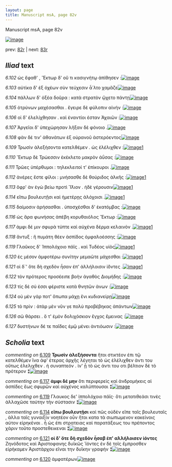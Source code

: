 ```yaml
---
layout: page
title: Manuscript msA, page 82v
---
```


Manuscript msA, page 82v

[![image](http://www.homermultitext.org/iipsrv?OBJ=IIP,1.0&FIF=/project/homer/pyramidal/deepzoom/hmt/vaimg/2017a/VA082VN_0585.tif&WID=100&CVT=JPEG)](http://www.homermultitext.org/ict2/?urn=urn:cite2:hmt:vaimg.2017a:VA082VN_0585)

prev:  [82r](../82r) | next:  [83r](../83r)

## *Iliad* text

*6.102* <a id="6.102"/> ὡς ἔφαθ' , Ἕκτωρ δ' οὔ τι κασιγνήτῳ ἀπίθησεν :[![image](http://www.homermultitext.org/iipsrv?OBJ=IIP,1.0&FIF=/project/homer/pyramidal/deepzoom/hmt/vaimg/2017a/VA082VN_0585.tif&RGN=0.418,0.2096,0.455,0.0301&WID=1000&CVT=JPEG)](http://www.homermultitext.org/ict2/?urn=urn:cite2:hmt:vaimg.2017a:VA082VN_0585@0.418,0.2096,0.455,0.0301)

*6.103* <a id="6.103"/> αὐτίκα δ' ἐξ ὀχέων σὺν τεύχεσιν ἆ΄λτο χαμᾶζε[![image](http://www.homermultitext.org/iipsrv?OBJ=IIP,1.0&FIF=/project/homer/pyramidal/deepzoom/hmt/vaimg/2017a/VA082VN_0585.tif&RGN=0.414,0.2314,0.455,0.0301&WID=1000&CVT=JPEG)](http://www.homermultitext.org/ict2/?urn=urn:cite2:hmt:vaimg.2017a:VA082VN_0585@0.414,0.2314,0.455,0.0301)

*6.104* <a id="6.104"/> πάλλων δ' ὀξέα δοῦρα : κατὰ στρατὸν ᾤχετο πάντῃ[![image](http://www.homermultitext.org/iipsrv?OBJ=IIP,1.0&FIF=/project/homer/pyramidal/deepzoom/hmt/vaimg/2017a/VA082VN_0585.tif&RGN=0.424,0.2509,0.455,0.0301&WID=1000&CVT=JPEG)](http://www.homermultitext.org/ict2/?urn=urn:cite2:hmt:vaimg.2017a:VA082VN_0585@0.424,0.2509,0.455,0.0301)

*6.105* <a id="6.105"/> ὀτρύνων μαχέσασθαι . ἔγειρε δὲ φύλοπιν αἰνήν :[![image](http://www.homermultitext.org/iipsrv?OBJ=IIP,1.0&FIF=/project/homer/pyramidal/deepzoom/hmt/vaimg/2017a/VA082VN_0585.tif&RGN=0.422,0.2712,0.455,0.0301&WID=1000&CVT=JPEG)](http://www.homermultitext.org/ict2/?urn=urn:cite2:hmt:vaimg.2017a:VA082VN_0585@0.422,0.2712,0.455,0.0301)

*6.106* <a id="6.106"/> οἱ δ' ἐλελίχθησαν . καὶ ἐναντίοι έσταν Ἀχαιῶν :[![image](http://www.homermultitext.org/iipsrv?OBJ=IIP,1.0&FIF=/project/homer/pyramidal/deepzoom/hmt/vaimg/2017a/VA082VN_0585.tif&RGN=0.422,0.29,0.455,0.0301&WID=1000&CVT=JPEG)](http://www.homermultitext.org/ict2/?urn=urn:cite2:hmt:vaimg.2017a:VA082VN_0585@0.422,0.29,0.455,0.0301)

*6.107* <a id="6.107"/> Ἀργεῖοι δ' ὑπεχώρησαν λῆξαν δὲ φόνοιο .[![image](http://www.homermultitext.org/iipsrv?OBJ=IIP,1.0&FIF=/project/homer/pyramidal/deepzoom/hmt/vaimg/2017a/VA082VN_0585.tif&RGN=0.423,0.308,0.455,0.0301&WID=1000&CVT=JPEG)](http://www.homermultitext.org/ict2/?urn=urn:cite2:hmt:vaimg.2017a:VA082VN_0585@0.423,0.308,0.455,0.0301)

*6.108* <a id="6.108"/> φὰν δέ τιν' ἀθανάτων ἐξ οὐρανοῦ ἀστερόεντος[![image](http://www.homermultitext.org/iipsrv?OBJ=IIP,1.0&FIF=/project/homer/pyramidal/deepzoom/hmt/vaimg/2017a/VA082VN_0585.tif&RGN=0.423,0.3253,0.455,0.0301&WID=1000&CVT=JPEG)](http://www.homermultitext.org/ict2/?urn=urn:cite2:hmt:vaimg.2017a:VA082VN_0585@0.423,0.3253,0.455,0.0301)

*6.109* <a id="6.109"/> Τρωσὶν ἀλεξήσοντα κατελθέμεν . ὡς ἐλέλιχθεν :[![image](http://www.homermultitext.org/iipsrv?OBJ=IIP,1.0&FIF=/project/homer/pyramidal/deepzoom/hmt/vaimg/2017a/VA082VN_0585.tif&RGN=0.427,0.3464,0.455,0.0301&WID=1000&CVT=JPEG)](http://www.homermultitext.org/ict2/?urn=urn:cite2:hmt:vaimg.2017a:VA082VN_0585@0.427,0.3464,0.455,0.0301)[1](#msA_6.30)

*6.110* <a id="6.110"/> Ἕκτωρ δὲ Τρώεσσιν ἐκέκλετο μακρὸν ἀΰσας :[![image](http://www.homermultitext.org/iipsrv?OBJ=IIP,1.0&FIF=/project/homer/pyramidal/deepzoom/hmt/vaimg/2017a/VA082VN_0585.tif&RGN=0.43,0.3629,0.455,0.0301&WID=1000&CVT=JPEG)](http://www.homermultitext.org/ict2/?urn=urn:cite2:hmt:vaimg.2017a:VA082VN_0585@0.43,0.3629,0.455,0.0301)

*6.111* <a id="6.111"/> Τρῶες ὑπέρθυμοι : τηλεκλειτοί τ' ἐπίκουροι .[![image](http://www.homermultitext.org/iipsrv?OBJ=IIP,1.0&FIF=/project/homer/pyramidal/deepzoom/hmt/vaimg/2017a/VA082VN_0585.tif&RGN=0.43,0.3809,0.455,0.0301&WID=1000&CVT=JPEG)](http://www.homermultitext.org/ict2/?urn=urn:cite2:hmt:vaimg.2017a:VA082VN_0585@0.43,0.3809,0.455,0.0301)

*6.112* <a id="6.112"/> ἀνέρες ἔστε φίλοι : μνήσασθε δὲ θούριδος ἀλκῆς :[![image](http://www.homermultitext.org/iipsrv?OBJ=IIP,1.0&FIF=/project/homer/pyramidal/deepzoom/hmt/vaimg/2017a/VA082VN_0585.tif&RGN=0.429,0.3997,0.455,0.0301&WID=1000&CVT=JPEG)](http://www.homermultitext.org/ict2/?urn=urn:cite2:hmt:vaimg.2017a:VA082VN_0585@0.429,0.3997,0.455,0.0301)[1](#msA_6.31)

*6.113* <a id="6.113"/> ὄφρ' ὰν ἐγὼ βείω προτὶ Ἴ̈λιον . ἠδὲ γέρουσιν[![image](http://www.homermultitext.org/iipsrv?OBJ=IIP,1.0&FIF=/project/homer/pyramidal/deepzoom/hmt/vaimg/2017a/VA082VN_0585.tif&RGN=0.423,0.4185,0.455,0.0301&WID=1000&CVT=JPEG)](http://www.homermultitext.org/ict2/?urn=urn:cite2:hmt:vaimg.2017a:VA082VN_0585@0.423,0.4185,0.455,0.0301)[1](#msAim_6.223)

*6.114* <a id="6.114"/> εἴπω βουλευτῇσι καὶ ἡμετέρῃς ἀλόχοισι .[![image](http://www.homermultitext.org/iipsrv?OBJ=IIP,1.0&FIF=/project/homer/pyramidal/deepzoom/hmt/vaimg/2017a/VA082VN_0585.tif&RGN=0.423,0.4358,0.455,0.0301&WID=1000&CVT=JPEG)](http://www.homermultitext.org/ict2/?urn=urn:cite2:hmt:vaimg.2017a:VA082VN_0585@0.423,0.4358,0.455,0.0301)[1](#msA_6.34)

*6.115* <a id="6.115"/> δαίμοσιν ἀρήσασθαι . ὑποσχέσθαι δ' ἑκατόμβας :[![image](http://www.homermultitext.org/iipsrv?OBJ=IIP,1.0&FIF=/project/homer/pyramidal/deepzoom/hmt/vaimg/2017a/VA082VN_0585.tif&RGN=0.429,0.456,0.455,0.0301&WID=1000&CVT=JPEG)](http://www.homermultitext.org/ict2/?urn=urn:cite2:hmt:vaimg.2017a:VA082VN_0585@0.429,0.456,0.455,0.0301)

*6.116* <a id="6.116"/> ὡς ἄρα φωνήσας ἀπέβη κορυθαιόλος Ἕκτωρ :[![image](http://www.homermultitext.org/iipsrv?OBJ=IIP,1.0&FIF=/project/homer/pyramidal/deepzoom/hmt/vaimg/2017a/VA082VN_0585.tif&RGN=0.43,0.4726,0.455,0.0301&WID=1000&CVT=JPEG)](http://www.homermultitext.org/ict2/?urn=urn:cite2:hmt:vaimg.2017a:VA082VN_0585@0.43,0.4726,0.455,0.0301)

*6.117* <a id="6.117"/> ἀμφι δέ μιν σφυρὰ τύπτε καὶ αὐχένα δέρμα κελαινὸν .[![image](http://www.homermultitext.org/iipsrv?OBJ=IIP,1.0&FIF=/project/homer/pyramidal/deepzoom/hmt/vaimg/2017a/VA082VN_0585.tif&RGN=0.428,0.4921,0.473,0.0301&WID=1000&CVT=JPEG)](http://www.homermultitext.org/ict2/?urn=urn:cite2:hmt:vaimg.2017a:VA082VN_0585@0.428,0.4921,0.473,0.0301)[1](#msA_6.32)

*6.118* <a id="6.118"/> ἄντυξ : ἣ πυμάτη θέεν ἀσπίδος ὀμφαλοέσσης :[![image](http://www.homermultitext.org/iipsrv?OBJ=IIP,1.0&FIF=/project/homer/pyramidal/deepzoom/hmt/vaimg/2017a/VA082VN_0585.tif&RGN=0.425,0.5116,0.473,0.0301&WID=1000&CVT=JPEG)](http://www.homermultitext.org/ict2/?urn=urn:cite2:hmt:vaimg.2017a:VA082VN_0585@0.425,0.5116,0.473,0.0301)

*6.119* <a id="6.119"/> Γλαῦκος δ' Ἱππολόχοιο πάϊς . καὶ Τυδέος υἱὸς[![image](http://www.homermultitext.org/iipsrv?OBJ=IIP,1.0&FIF=/project/homer/pyramidal/deepzoom/hmt/vaimg/2017a/VA082VN_0585.tif&RGN=0.427,0.5297,0.473,0.0301&WID=1000&CVT=JPEG)](http://www.homermultitext.org/ict2/?urn=urn:cite2:hmt:vaimg.2017a:VA082VN_0585@0.427,0.5297,0.473,0.0301)[1](#msA_6.33)

*6.120* <a id="6.120"/> ἐς μέσον ἀμφοτέρω συνίτην μεμαῶτε μάχεσθαι :[![image](http://www.homermultitext.org/iipsrv?OBJ=IIP,1.0&FIF=/project/homer/pyramidal/deepzoom/hmt/vaimg/2017a/VA082VN_0585.tif&RGN=0.427,0.5455,0.473,0.0301&WID=1000&CVT=JPEG)](http://www.homermultitext.org/ict2/?urn=urn:cite2:hmt:vaimg.2017a:VA082VN_0585@0.427,0.5455,0.473,0.0301)[1](#msAext_6.294)

*6.121* <a id="6.121"/> οἱ δ`' ὅτε δὴ σχεδὸν ἦσαν ἐπ' ἀλλήλοισιν ἰ̈όντες .[![image](http://www.homermultitext.org/iipsrv?OBJ=IIP,1.0&FIF=/project/homer/pyramidal/deepzoom/hmt/vaimg/2017a/VA082VN_0585.tif&RGN=0.427,0.5657,0.473,0.0301&WID=1000&CVT=JPEG)](http://www.homermultitext.org/ict2/?urn=urn:cite2:hmt:vaimg.2017a:VA082VN_0585@0.427,0.5657,0.473,0.0301)[1](#msA_6.35)

*6.122* <a id="6.122"/> τὸν πρότερος προσέειπε βοὴν ἀγαθὸς Διομήδης :[![image](http://www.homermultitext.org/iipsrv?OBJ=IIP,1.0&FIF=/project/homer/pyramidal/deepzoom/hmt/vaimg/2017a/VA082VN_0585.tif&RGN=0.426,0.5838,0.473,0.0301&WID=1000&CVT=JPEG)](http://www.homermultitext.org/ict2/?urn=urn:cite2:hmt:vaimg.2017a:VA082VN_0585@0.426,0.5838,0.473,0.0301)

*6.123* <a id="6.123"/> τίς δὲ σύ ἐσσι φέριστε κατὰ θνητῶν ἀνων :[![image](http://www.homermultitext.org/iipsrv?OBJ=IIP,1.0&FIF=/project/homer/pyramidal/deepzoom/hmt/vaimg/2017a/VA082VN_0585.tif&RGN=0.424,0.6041,0.473,0.0263&WID=1000&CVT=JPEG)](http://www.homermultitext.org/ict2/?urn=urn:cite2:hmt:vaimg.2017a:VA082VN_0585@0.424,0.6041,0.473,0.0263)

*6.124* <a id="6.124"/> οὐ μὲν γάρ ποτ' ὄπωπα μάχῃ ἔνι κυδιανείρῃ[![image](http://www.homermultitext.org/iipsrv?OBJ=IIP,1.0&FIF=/project/homer/pyramidal/deepzoom/hmt/vaimg/2017a/VA082VN_0585.tif&RGN=0.423,0.6228,0.473,0.0263&WID=1000&CVT=JPEG)](http://www.homermultitext.org/ict2/?urn=urn:cite2:hmt:vaimg.2017a:VA082VN_0585@0.423,0.6228,0.473,0.0263)

*6.125* <a id="6.125"/> τὸ πρὶν : ἀτὰρ μὲν νῦν γε πολὺ προβέβηκας ἁπάντων[![image](http://www.homermultitext.org/iipsrv?OBJ=IIP,1.0&FIF=/project/homer/pyramidal/deepzoom/hmt/vaimg/2017a/VA082VN_0585.tif&RGN=0.426,0.6416,0.473,0.0263&WID=1000&CVT=JPEG)](http://www.homermultitext.org/ict2/?urn=urn:cite2:hmt:vaimg.2017a:VA082VN_0585@0.426,0.6416,0.473,0.0263)

*6.126* <a id="6.126"/> σῶ θάρσει . ὅ τ' ἐμὸν δολιχόσκιον ἔγχος ἔμεινας :[![image](http://www.homermultitext.org/iipsrv?OBJ=IIP,1.0&FIF=/project/homer/pyramidal/deepzoom/hmt/vaimg/2017a/VA082VN_0585.tif&RGN=0.427,0.6612,0.473,0.0263&WID=1000&CVT=JPEG)](http://www.homermultitext.org/ict2/?urn=urn:cite2:hmt:vaimg.2017a:VA082VN_0585@0.427,0.6612,0.473,0.0263)

*6.127* <a id="6.127"/> δυστήνων δέ τε παῖδες ἐμῷ μένει ἀντιόωσιν :[![image](http://www.homermultitext.org/iipsrv?OBJ=IIP,1.0&FIF=/project/homer/pyramidal/deepzoom/hmt/vaimg/2017a/VA082VN_0585.tif&RGN=0.426,0.6822,0.473,0.0263&WID=1000&CVT=JPEG)](http://www.homermultitext.org/ict2/?urn=urn:cite2:hmt:vaimg.2017a:VA082VN_0585@0.426,0.6822,0.473,0.0263)

## *Scholia* text

*commenting on* [6.109](#6.109)  <a id="msA_6.30"/> **Τρωσὶν ἀλεξήσοντα** ἤτοι στικτέον ἐπι τῷ κατελθέμεν ἵνα ἀφ' ἑτερας ἀρχῆς λέγηται τὸ ὡς ἐλέλιχθεν ἀντι του οὕτως ἐλελιχθεν . ἠ συναπτεόν . ἱν' ᾖ τὸ ώς ἀντι του οτι βέλτιον δὲ τὸ πρότερον ⁑[![image](http://www.homermultitext.org/iipsrv?OBJ=IIP,1.0&FIF=/project/homer/pyramidal/deepzoom/hmt/vaimg/2017a/VA082VN_0585.tif&RGN=0.15272660,0.35172891,0.23249816,0.06749654&WID=1000&CVT=JPEG)](http://www.homermultitext.org/ict2/?urn=urn:cite2:hmt:vaimg.2017a:VA082VN_0585@0.15272660,0.35172891,0.23249816,0.06749654)

*commenting on* [6.117](#6.117)  <a id="msA_6.32"/> **ἀμφι δέ μην** ὅτι περιφερεὶς καὶ ἀνδρομήκεις αἱ ἀσπίδες ἕως σφυρῶν καὶ αὐχένος καλύπτουσαι ⁑[![image](http://www.homermultitext.org/iipsrv?OBJ=IIP,1.0&FIF=/project/homer/pyramidal/deepzoom/hmt/vaimg/2017a/VA082VN_0585.tif&RGN=0.15383198,0.43582296,0.24318349,0.04094053&WID=1000&CVT=JPEG)](http://www.homermultitext.org/ict2/?urn=urn:cite2:hmt:vaimg.2017a:VA082VN_0585@0.15383198,0.43582296,0.24318349,0.04094053)

*commenting on* [6.119](#6.119)  <a id="msA_6.33.comment"/> Γλαυκος δε' ἱππολόχοιο πάϊς· ὅτι μετατιθεάσι τινὲς ἀλλαχῶσε ταύτην τὴν σύστασιν ⁑[![image](http://www.homermultitext.org/iipsrv?OBJ=IIP,1.0&FIF=/project/homer/pyramidal/deepzoom/hmt/vaimg/2017a/VA082VN_0585.tif&RGN=0.16083272,0.46237898,0.21260133,0.03734440&WID=1000&CVT=JPEG)](http://www.homermultitext.org/ict2/?urn=urn:cite2:hmt:vaimg.2017a:VA082VN_0585@0.16083272,0.46237898,0.21260133,0.03734440)

*commenting on* [6.114](#6.114)  <a id="msA_6.34"/> **εἴπω βουλευτῇσι** καὶ πῶς οὐδὲν εῖπε ταῖς βουλευταῖς , ἀλλα ταῖς γυναιξίν νοητέον οὖν ἤτοι κατα τὰ σιωπωμενον κακείνοις αὐτον εἰρηκέναι . ἦ ὡς ἐπι στρατειας καὶ παρατάξεως του πρέποντος χάριν τοῦτο προστεθεικεναι ⁑[![image](http://www.homermultitext.org/iipsrv?OBJ=IIP,1.0&FIF=/project/homer/pyramidal/deepzoom/hmt/vaimg/2017a/VA082VN_0585.tif&RGN=0.16009580,0.48838174,0.23507738,0.08907331&WID=1000&CVT=JPEG)](http://www.homermultitext.org/ict2/?urn=urn:cite2:hmt:vaimg.2017a:VA082VN_0585@0.16009580,0.48838174,0.23507738,0.08907331)

*commenting on* [6.121](#6.121)  <a id="msA_6.35"/> **οἱ δ' ὅτε δὴ σχεδὸν ἦσαβ ἑπ' αλλήλοισεν ἰόντες** Ζηνόδοτος καὶ Ἀριστοφανης δυϊκῶς ᾿ϊόντες ἐν δὲ τοῖς ἔμπροσθεν εἰρήκαμεν Ἀριστάρχου εῖναι την δυϊκην γραφήν ⁑[![image](http://www.homermultitext.org/iipsrv?OBJ=IIP,1.0&FIF=/project/homer/pyramidal/deepzoom/hmt/vaimg/2017a/VA082VN_0585.tif&RGN=0.17741341,0.56030429,0.21812822,0.07385892&WID=1000&CVT=JPEG)](http://www.homermultitext.org/ict2/?urn=urn:cite2:hmt:vaimg.2017a:VA082VN_0585@0.17741341,0.56030429,0.21812822,0.07385892)

*commenting on* [6.120](#6.120)  <a id="msAext_6.294.comment"/> ἀμφατέρων[![image](http://www.homermultitext.org/iipsrv?OBJ=IIP,1.0&FIF=/project/homer/pyramidal/deepzoom/hmt/vaimg/2017a/VA082VN_0585.tif&RGN=0.08621960,0.55449516,0.04605748,0.02130014&WID=1000&CVT=JPEG)](http://www.homermultitext.org/ict2/?urn=urn:cite2:hmt:vaimg.2017a:VA082VN_0585@0.08621960,0.55449516,0.04605748,0.02130014)